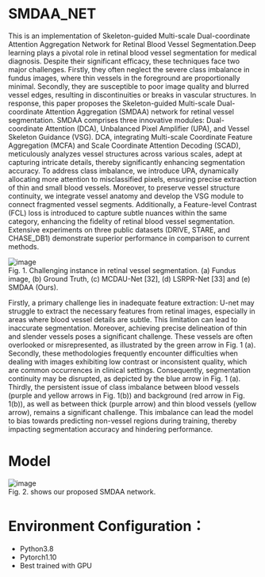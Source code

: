 # SMDAA_NET
This is an implementation of  Skeleton-guided Multi-scale Dual-coordinate Attention Aggregation Network for Retinal Blood Vessel Segmentation.Deep learning plays a pivotal role in retinal blood vessel segmentation for medical diagnosis. Despite their significant efficacy, these techniques face two major challenges. Firstly, they often neglect the severe class imbalance in fundus images, where thin vessels in the foreground are proportionally minimal. Secondly, they are susceptible to poor image quality and blurred vessel edges, resulting in discontinuities or breaks in vascular structures. In response, this paper proposes the Skeleton-guided Multi-scale Dual-coordinate Attention Aggregation (SMDAA) network for retinal vessel segmentation. SMDAA comprises three innovative modules: Dual-coordinate Attention (DCA), Unbalanced Pixel Amplifier (UPA), and Vessel Skeleton Guidance (VSG). DCA, integrating Multi-scale Coordinate Feature Aggregation (MCFA) and Scale Coordinate Attention Decoding (SCAD), meticulously analyzes vessel structures across various scales, adept at capturing intricate details, thereby significantly enhancing segmentation accuracy. To address class imbalance, we introduce UPA, dynamically allocating more attention to misclassified pixels, ensuring precise extraction of thin and small blood vessels. Moreover, to preserve vessel structure continuity, we integrate vessel anatomy and develop the VSG module to connect fragmented vessel segments. Additionally, a Feature-level Contrast (FCL) loss is introduced to capture subtle nuances within the same category, enhancing the fidelity of retinal blood vessel segmentation. Extensive experiments on three public datasets (DRIVE, STARE, and CHASE_DB1) demonstrate superior performance in comparison to current methods.  

![image](https://github.com/user-attachments/assets/406f1759-f5a0-42c6-a0ff-6dbe1ca1e90b)    
Fig. 1. Challenging instance in retinal vessel segmentation. (a) Fundus image, (b) Ground Truth, (c) MCDAU-Net [32], (d) LSRPR-Net [33] and (e) SMDAA (Ours).  

Firstly, a primary challenge lies in inadequate feature extraction: U-net may struggle to extract the necessary features from retinal images, especially in areas where blood vessel details are subtle. This limitation can lead to inaccurate segmentation. Moreover, achieving precise delineation of thin and slender vessels poses a significant challenge. These vessels are often overlooked or misrepresented, as illustrated by the green arrow in Fig. 1 (a). Secondly, these methodologies frequently encounter difficulties when dealing with images exhibiting low contrast or inconsistent quality, which are common occurrences in clinical settings. Consequently, segmentation continuity may be disrupted, as depicted by the blue arrow in Fig. 1 (a). Thirdly, the persistent issue of class imbalance between blood vessels (purple and yellow arrows in Fig. 1(b)) and background (red arrow in Fig. 1(b)), as well as between thick (purple arrow) and thin blood vessels (yellow arrow), remains a significant challenge. This imbalance can lead the model to bias towards predicting non-vessel regions during training, thereby impacting segmentation accuracy and hindering performance.
# Model
![image](https://github.com/user-attachments/assets/6d2b70ad-cf35-405e-b1dd-f1d7eec87c1d)   
Fig. 2. shows our proposed SMDAA network. 
# Environment Configuration：
* Python3.8
* Pytorch1.10
* Best trained with GPU
